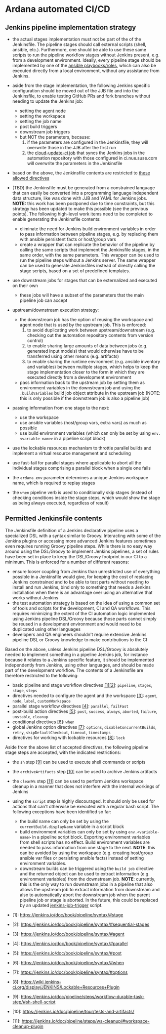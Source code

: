 # Ardana automated CI/CD

## Jenkins pipeline implementation strategy

* the actual stages implementation must not be part of the of the Jenkinsfile. The pipeline stages should
call external scripts (shell, ansible, etc.). Furthermore, one should be able to use these same scripts to run the
pipeline workflow stages without Jenkins present, e.g. from a development environment. Ideally, every pipeline stage
should be implemented by one of the [ansible playbooks/roles](ansible), which can also be executed directly from a
local environment, without any assistance from Jenkins.
* aside from the stage implementation, the following Jenkins specific configuration should be moved out of the JJB file
and into the Jenkinsfile, to enable testing GitHub PRs and fork branches without needing to update the Jenkins job:
  * setting the agent node
  * setting the workspace
  * setting the job name
  * post build triggers
  * downstream job triggers
  * but NOT the parameters, because:
    1. if the parameters are configured in the Jenkinsfile, they will overwrite those in the JJB
    after the first run
    2. the [cloud-update-ci job](https://ci.nue.suse.com/job/cloud-update-ci/) that syncs the Jenkins jobs in the automation
    repository with those configured in ci.nue.suse.com will overwrite the parameters in the Jenkinsfile
* based on the above, the Jenkinsfile contents are restricted to [these allowed directives](#permitted-jenkinsfile-contents)
* (TBD) the Jenkinsfile must be generated from a constrained language that can easily be converted into a programming
language independent data structure, like was done with JJB and YAML for Jenkins jobs. __NOTE:__ this work has been postponed
due to time constraints, but this strategy has been updated to make this possible (see the previous points). The following
high-level work items need to be completed to enable generating the Jenkinsfile contents:
  * eliminate the need for Jenkins build environment variables in order to pass information between pipeline stages, e.g. by
  replacing them with ansible persistent facts or host/group vars
  * create a wrapper that can replicate the behavior of the pipeline by calling the same scripts that implement the Jenkinsfile
  stages, in the same order, with the same parameters. This wrapper can be used to run the pipeline steps without a Jenkins server.
  The same wrapper can be used to generate Jenkinsfiles instead of directly calling the stage scripts, based on a set of
  predefined templates.

* use downstream jobs for stages that can be externalized and executed on their own
  * these jobs will have a subset of the parameters that the main pipeline job can accept
* upstream/downstream execution strategy:
  * the downstream job has the option of reusing the workspace and agent node that is used
  by the upstream job. This is enforced:
    1. to avoid duplicating work between upstream/downstream (e.g. checking out the automation
    repository contents from version control)
    2. to enable sharing large amounts of data between jobs (e.g. generated input models) that would otherwise have
    to be transferred using other means (e.g. artifacts)
    3. to enable sharing the runtime environment (e.g. ansible inventory and variables) between multiple stages,
    which helps to keep the stage implementation closer to the form in which they are executed directly
    from a development environment
  * pass information back to the upstream job by setting them as environment variables in the
  downstream job and using the `.buildVariables` build job object attribute in the upstream job
  (NOTE: this is only possible if the downstream job is also a pipeline job)
* passing information from one stage to the next:
  * use the workspace
  * use ansible variables (host/group vars, extra vars) as much as possible
  * use build environment variables (which can only be set by using `env.<variable-name>` in a pipeline script block)
* use the lockable resources mechanism to throttle parallel builds and
implement a virtual resource management and scheduling
* use fast-fail for parallel stages where applicable to abort all the individual stages
comprising a parallel block when a single one fails
* the `ardana_env` parameter determines a unique Jenkins workspace name, which is required to replay stages
* the `when` pipeline verb is used to conditionally skip stages (instead of checking conditions
inside the stage steps, which would show the stage as being always executed, regardless of result)

## Permitted Jenkinsfile contents

The Jenkinsfile definition of a Jenkins declarative pipeline uses a specialized DSL with a syntax similar to Groovy.
Interacting with some of the Jenkins plugins or accessing more advanced Jenkins features sometimes even requires
running Groovy pipeline steps.
While there is no easy way around using the DSL/Groovy to implement Jenkins pipelines, a set of rules have been set
in place to keep the DSL/Groovy footprint in our CI to a minimum. This is enforced for a number of different reasons:
* ensure looser coupling from Jenkins than unrestricted use of everything
  possible in a Jenkinsfile would give, for keeping the cost of replacing
  Jenkins constrained and to be able to test parts without needing to install and
  run Jenkins, bind only to something that needs a Jenkins installation when
  there is an advantage over using an alternative that works without Jenkins
* the test automation strategy is based on the idea of using a common set of tools and scripts for the
development, CI and QA workflows. This requires minimizing the extent of the CI automation logic implemented using
Jenkins pipeline DSL/Groovy because those parts cannot simply be reused in a development environment and would need
to be duplicated using other languages
* developers and QA engineers shouldn't require extensive Jenkins pipeline DSL or Groovy knowledge to make
contributions to the CI

Based on the above, unless Jenkins pipeline DSL/Groovy is absolutely needed to implement something in a pipeline
Jenkins job, for instance because it relates to a Jenkins specific feature, it should be implemented independently
from Jenkins, using other languages, and should be made part of the development workflow. The contents
of a Jenkinsfile are therefore restricted to the following:

* basic pipeline and stage workflow directives [\[1\]](#fn1)[\[2\]](#fn2): `pipeline`, `stages`, `stage`, `steps`
* directives needed to configure the agent and the workspace [\[3\]](#fn3): `agent`, `node`, `label`, `customWorkspace`
* parallel stage workflow directives [\[4\]](#fn4): `parallel`, `failFast`
* post-build action directives [\[5\]](#fn5): `post`, `success`, `always`, `aborted`, `failure`, `unstable`, `cleanup`
* conditional directives [\[6\]](#fn6): `when`
* global Jenkins option directives [\[7\]](#fn7): `options`, `disableConcurrentBuilds`, `retry`, `skipDefaultCheckout`,
`timeout`, `timestamps`
* directives for working with lockable resources [\[8\]](#fn8): `lock`

Aside from the above list of accepted directives, the following pipeline stage steps are
accepted, with the indicated restrictions:

* the `sh` step \[[9\]](#fn9) can be used to execute shell commands or scripts
* the `archiveArtifacts` step [\[10\]](#fn10) can be used to archive Jenkins artifacts
* the `cleanWs` step [\[11\]](#fn11) can be used to perform Jenkins workspace cleanup in a manner that does not
interfere with the internal workings of Jenkins
* using the `script` step is highly discouraged. It should only be used for actions that can't otherwise
be executed with a regular bash script. The following exceptions have been identified so far:
  * the build name can only be set by using the `currentBuild.displayName` variable in a script block
  * build environment variables can only be set by using `env.<variable-name>` in a pipeline script block.
  Exporting environment variables from shell scripts has no effect. Build environment variables are needed
  to pass information from one stage to the next. __NOTE__: this can be avoided by using the workspace
  (e.g. creating host/group ansible var files or persisting ansible facts) instead of setting environment
  variables.
  * downstream builds can be triggered using the `build job` directive and the returned object can be used
  to extract information (e.g. environment variables) from the downstream job. __NOTE__: currently, this is
  the only way to run downstream jobs in a pipeline that also allows the upstream job to extract information
  from downstream and also to automatically abort the downstream job when the parent pipeline job or stage is
  aborted. In the future, this could be replaced by an updated [jenkins-job-trigger](../jenkins-job-trigger)
  script.

* <a name="fn1">\[1\]</a>: https://jenkins.io/doc/book/pipeline/syntax/#stage
* <a name="fn2">\[2\]</a>: https://jenkins.io/doc/book/pipeline/syntax/#sequential-stages
* <a name="fn3">\[3\]</a>: https://jenkins.io/doc/book/pipeline/syntax/#agent
* <a name="fn4">\[4\]</a>: https://jenkins.io/doc/book/pipeline/syntax/#parallel
* <a name="fn5">\[5\]</a>: https://jenkins.io/doc/book/pipeline/syntax/#post
* <a name="fn6">\[6\]</a>: https://jenkins.io/doc/book/pipeline/syntax/#when
* <a name="fn7">\[7\]</a>: https://jenkins.io/doc/book/pipeline/syntax/#options
* <a name="fn8">\[8\]</a>: https://wiki.jenkins-ci.org/display/JENKINS/Lockable+Resources+Plugin
* <a name="fn9">\[9\]</a>: https://jenkins.io/doc/pipeline/steps/workflow-durable-task-step/#sh-shell-script
* <a name="fn10">\[10\]</a>: https://jenkins.io/doc/pipeline/tour/tests-and-artifacts/
* <a name="fn10">\[11\]</a>: https://jenkins.io/doc/pipeline/steps/ws-cleanup/#workspace-cleanup-plugin

